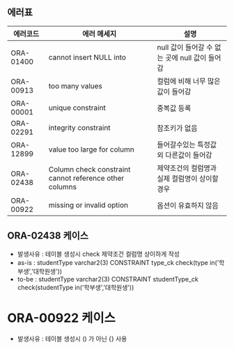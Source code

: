 ## 에러표
| 에러코드  | 에러 메세지                | 설명                                           |
| --------- | -------------------------- | ---------------------------------------------- |
| ORA-01400 | cannot insert NULL into    | null 값이 들어갈 수 없는 곳에 null 값이 들어감 |
| ORA-00913 | too many values            | 컬럼에 비해 너무 많은 값이 들어감              |
| ORA-00001 | unique constraint          | 중복값 등록                                    |
| ORA-02291 | integrity constraint       | 참조키가 없음                                  |
| ORA-12899 | value too large for column | 들어갈수있는 특정값 외 다른값이 들어감         |
| ORA-02438 | Column check constraint cannot reference other columns | 제약조건의 컬럼명과 실제 컬럼명이 상이할경우| 
| ORA-00922 | missing or invalid option | 옵션이 유효하지 않음 | 


## ORA-02438 케이스
- 발생사유 : 테이블 생성시 check 제약조건 컬럼명 상이하게 작성
- as-is : studentType varchar2(3) CONSTRAINT type_ck check(type in('학부생','대학원생'))
- to-be : studentType varchar2(3) CONSTRAINT studentType_ck check(studentType in('학부생','대학원생'))

# ORA-00922 케이스
- 발생사유 : 테이블 생성시 () 가 아닌 {} 사용
